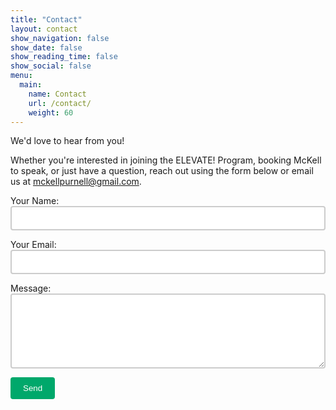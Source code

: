 ```yaml
---
title: "Contact"
layout: contact
show_navigation: false
show_date: false
show_reading_time: false
show_social: false
menu:
  main:
    name: Contact
    url: /contact/
    weight: 60
---
```


We'd love to hear from you!

Whether you're interested in joining the ELEVATE! Program, booking McKell to speak, or just have a question, reach out using the form below or email us at [mckellpurnell@gmail.com](mailto:mckellpurnell@gmail.com).

<form action="https://formspree.io/f/mwpqbzyk" method="POST">
  <input type="hidden" name="_subject" value="New Contact Message from ELEVATE Site">
  <input type="hidden" name="_redirect" value="/thank-you/">

  <p>
    <label>Your Name:</label><br>
    <input type="text" name="name" required style="width: 100%; padding: 10px; border: 2px solid #ccc; border-radius: 4px;">
  </p>
  <p>
    <label>Your Email:</label><br>
    <input type="email" name="email" required style="width: 100%; padding: 10px; border: 2px solid #ccc; border-radius: 4px;">
  </p>
  <p>
    <label>Message:</label><br>
    <textarea name="message" required style="width: 100%; padding: 10px; border: 2px solid #ccc; border-radius: 4px; min-height: 120px;"></textarea>
  </p>
  <p>
    <button type="submit" style="padding: 10px 20px; background-color: #00A86B; color: white; border: none; border-radius: 4px;">Send</button>
  </p>
</form>
